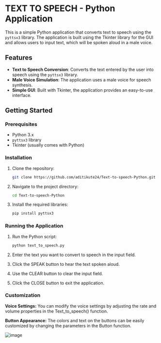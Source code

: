 # TEXT TO SPEECH - Python Application

This is a simple Python application that converts text to speech using the `pyttsx3` library. The application is built using the Tkinter library for the GUI and allows users to input text, which will be spoken aloud in a male voice.

## Features
- **Text to Speech Conversion**: Converts the text entered by the user into speech using the `pyttsx3` library.
- **Male Voice Simulation**: The application uses a male voice for speech synthesis.
- **Simple GUI**: Built with Tkinter, the application provides an easy-to-use interface.

## Getting Started

### Prerequisites
- Python 3.x
- `pyttsx3` library
- Tkinter (usually comes with Python)

### Installation

1. Clone the repository:
   ```sh
   git clone https://github.com/aditikute24/Text-to-speech-Python.git
   ```

2. Navigate to the project directory:
   ```sh
   cd Text-to-speech-Python
   ```

4. Install the required libraries:
   ```sh
   pip install pyttsx3
   ```

### Running the Application
1. Run the Python script:
   ```sh
   python text_to_speech.py
   ```

3. Enter the text you want to convert to speech in the input field.
   
4. Click the SPEAK button to hear the text spoken aloud.
   
5. Use the CLEAR button to clear the input field.

6. Click the CLOSE button to exit the application.


 ###  Customization
 
**Voice Settings:** You can modify the voice settings by adjusting the rate and volume properties in the Text_to_speech() function.

**Button Appearance:** The colors and text on the buttons can be easily customized by changing the parameters in the Button function.


![image](https://github.com/user-attachments/assets/420e9b9b-393a-4ef4-90fe-4ca172e97c06)


